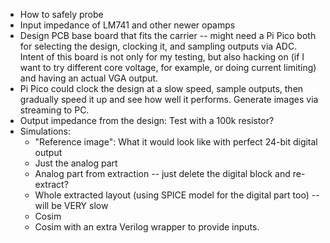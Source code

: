 *   How to safely probe
*   Input impedance of LM741 and other newer opamps
*   Design PCB base board that fits the carrier -- might need a Pi Pico both for selecting the design, clocking it, and sampling outputs via ADC. Intent of this board is not only for my testing, but also hacking on (if I want to try different core voltage, for example, or doing current limiting) and having an actual VGA output.
*   Pi Pico could clock the design at a slow speed, sample outputs, then gradually speed it up and see how well it performs. Generate images via streaming to PC.
*   Output impedance from the design: Test with a 100k resistor?
*   Simulations:
    *   "Reference image": What it would look like with perfect 24-bit digital output
    *   Just the analog part
    *   Analog part from extraction -- just delete the digital block and re-extract?
    *   Whole extracted layout (using SPICE model for the digital part too) -- will be VERY slow
    *   Cosim
    *   Cosim with an extra Verilog wrapper to provide inputs.
